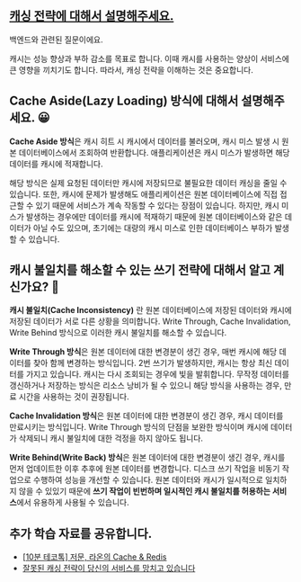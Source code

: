 ## [캐싱 전략에 대해서 설명해주세요.](https://www.maeil-mail.kr/question/121)

백엔드와 관련된 질문이에요.

캐시는 성능 향상과 부하 감소를 목표로 합니다. 이때 캐시를 사용하는 양상이 서비스에 큰 영향을 끼치기도 합니다. 따라서, 캐싱 전략을 이해하는 것은 중요합니다.

## Cache Aside(Lazy Loading) 방식에 대해서 설명해주세요. 😀

**Cache Aside 방식**은 캐시 히트 시 캐시에서 데이터를 불러오며, 캐시 미스 발생 시 원본 데이터베이스에서 조회하여 반환합니다. 애플리케이션은 캐시 미스가 발생하면 해당 데이터를 캐시에 적재합니다.

해당 방식은 실제 요청된 데이터만 캐시에 저장되므로 불필요한 데이터 캐싱을 줄일 수 있습니다. 또한, 캐시에 문제가 발생해도 애플리케이션은 원본 데이터베이스에 직접 접근할 수 있기 때문에 서비스가 계속 작동할 수 있다는 장점이 있습니다. 하지만, 캐시 미스가 발생하는 경우에만 데이터를 캐시에 적재하기 때문에 원본 데이터베이스와 같은 데이터가 아닐 수도 있으며, 초기에는 대량의 캐시 미스로 인한 데이터베이스 부하가 발생할 수 있습니다.

## 캐시 불일치를 해소할 수 있는 쓰기 전략에 대해서 알고 계신가요? 🤔

**캐시 불일치(Cache Inconsistency)** 란 원본 데이터베이스에 저장된 데이터와 캐시에 저장된 데이터가 서로 다른 상황을 의미합니다. Write Through, Cache Invalidation, Write Behind 방식으로 이러한 캐시 불일치를 해소할 수 있습니다.

**Write Through 방식**은 원본 데이터에 대한 변경분이 생긴 경우, 매번 캐시에 해당 데이터를 찾아 함께 변경하는 방식입니다. 2번 쓰기가 발생하지만, 캐시는 항상 최신 데이터를 가지고 있습니다. 캐시는 다시 조회되는 경우에 빛을 발휘합니다. 무작정 데이터를 갱신하거나 저장하는 방식은 리소스 낭비가 될 수 있으니 해당 방식을 사용하는 경우, 만료 시간을 사용하는 것이 권장됩니다.

**Cache Invalidation 방식**은 원본 데이터에 대한 변경분이 생긴 경우, 캐시 데이터를 만료시키는 방식입니다. Write Through 방식의 단점을 보완한 방식이며 캐시에 데이터가 삭제되니 캐시 불일치에 대한 걱정을 하지 않아도 됩니다.

**Write Behind(Write Back) 방식**은 원본 데이터에 대한 변경분이 생긴 경우, 캐시를 먼저 업데이트한 이후 추후에 원본 데이터를 변경합니다. 디스크 쓰기 작업을 비동기 작업으로 수행하여 성능을 개선할 수 있습니다. 원본 데이터와 캐시가 일시적으로 일치하지 않을 수 있있기 때문에 **쓰기 작업이 빈번하며 일시적인 캐시 불일치를 허용하는 서비스**에서 유용하게 사용될 수 있습니다.

## 추가 학습 자료를 공유합니다.

- [[10분 테코톡] 저문, 라온의 Cache & Redis](https://youtu.be/tVZ15cCRAyE?feature=shared)
- [잘못된 캐싱 전략이 당신의 서비스를 망치고 있습니다](https://maily.so/devpill/posts/8do7dxleogq)